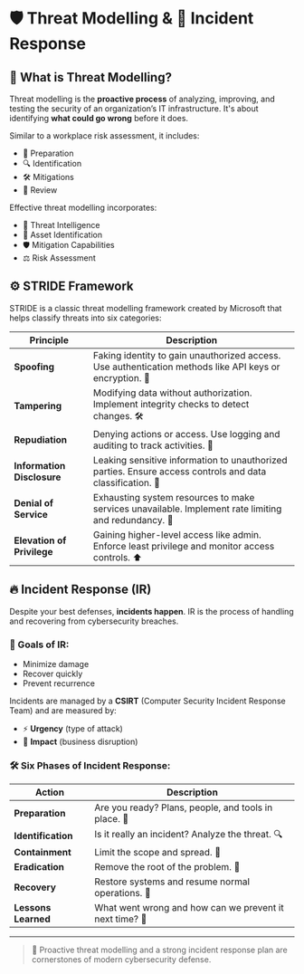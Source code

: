 # 🛡️ Threat Modelling & 🚨 Incident Response

## 🧠 What is Threat Modelling?
Threat modelling is the **proactive process** of analyzing, improving, and testing the security of an organization’s IT infrastructure. It's about identifying **what could go wrong** before it does.

Similar to a workplace risk assessment, it includes:

- 📝 Preparation
- 🔍 Identification
- 🛠️ Mitigations
- 🔄 Review

Effective threat modelling incorporates:
- 📡 Threat Intelligence
- 🧾 Asset Identification
- 🛡️ Mitigation Capabilities
- ⚖️ Risk Assessment

## ⚙️ STRIDE Framework

STRIDE is a classic threat modelling framework created by Microsoft that helps classify threats into six categories:

| Principle              | Description |
|------------------------|-------------|
| **Spoofing**           | Faking identity to gain unauthorized access. Use authentication methods like API keys or encryption. 🔑 |
| **Tampering**          | Modifying data without authorization. Implement integrity checks to detect changes. 🛠️ |
| **Repudiation**        | Denying actions or access. Use logging and auditing to track activities. 🧾 |
| **Information Disclosure** | Leaking sensitive information to unauthorized parties. Ensure access controls and data classification. 🔐 |
| **Denial of Service**  | Exhausting system resources to make services unavailable. Implement rate limiting and redundancy. 🚫 |
| **Elevation of Privilege** | Gaining higher-level access like admin. Enforce least privilege and monitor access controls. ⬆️ |

## 🔥 Incident Response (IR)

Despite your best defenses, **incidents happen**. IR is the process of handling and recovering from cybersecurity breaches.

### 🎯 Goals of IR:
- Minimize damage
- Recover quickly
- Prevent recurrence

Incidents are managed by a **CSIRT** (Computer Security Incident Response Team) and are measured by:
- ⚡ **Urgency** (type of attack)
- 🧨 **Impact** (business disruption)

### 🛠️ Six Phases of Incident Response:

| Action         | Description |
|----------------|-------------|
| **Preparation**   | Are you ready? Plans, people, and tools in place. 🧰 |
| **Identification**| Is it really an incident? Analyze the threat. 🔍 |
| **Containment**   | Limit the scope and spread. 🚧 |
| **Eradication**   | Remove the root of the problem. 🧹 |
| **Recovery**      | Restore systems and resume normal operations. 🔁 |
| **Lessons Learned** | What went wrong and how can we prevent it next time? 🧠 |

---

> 🚀 Proactive threat modelling and a strong incident response plan are cornerstones of modern cybersecurity defense.
